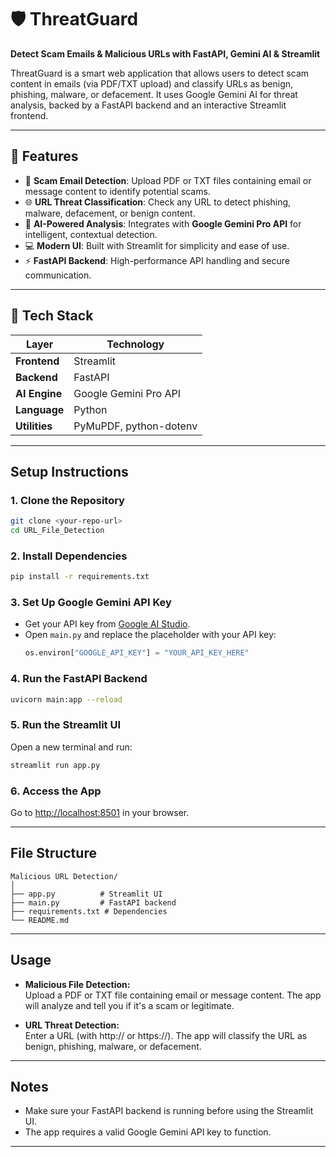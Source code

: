 # 🛡️ ThreatGuard

**Detect Scam Emails & Malicious URLs with FastAPI, Gemini AI & Streamlit**

ThreatGuard is a smart web application that allows users to detect scam content in emails (via PDF/TXT upload) and classify URLs as benign, phishing, malware, or defacement. 
It uses Google Gemini AI for threat analysis, backed by a FastAPI backend and an interactive Streamlit frontend.

---

## 🚀 Features

- 📄 **Scam Email Detection**: Upload PDF or TXT files containing email or message content to identify potential scams.
- 🌐 **URL Threat Classification**: Check any URL to detect phishing, malware, defacement, or benign content.
- 🤖 **AI-Powered Analysis**: Integrates with **Google Gemini Pro API** for intelligent, contextual detection.
- 💻 **Modern UI**: Built with Streamlit for simplicity and ease of use.
- ⚡ **FastAPI Backend**: High-performance API handling and secure communication.

---

## 🧰 Tech Stack

| Layer        | Technology               |
|--------------|--------------------------|
| **Frontend** | Streamlit                |
| **Backend**  | FastAPI                  |
| **AI Engine**| Google Gemini Pro API    |
| **Language** | Python                   |
| **Utilities**| PyMuPDF, python-dotenv   |

---

## Setup Instructions

### 1. Clone the Repository

```bash
git clone <your-repo-url>
cd URL_File_Detection
```

### 2. Install Dependencies

```bash
pip install -r requirements.txt
```

### 3. Set Up Google Gemini API Key

- Get your API key from [Google AI Studio](https://aistudio.google.com/app/apikey).
- Open `main.py` and replace the placeholder with your API key:
  ```python
  os.environ["GOOGLE_API_KEY"] = "YOUR_API_KEY_HERE"
  ```

### 4. Run the FastAPI Backend

```bash
uvicorn main:app --reload
```

### 5. Run the Streamlit UI

Open a new terminal and run:
```bash
streamlit run app.py
```

### 6. Access the App

Go to [http://localhost:8501](http://localhost:8501) in your browser.

---

## File Structure

```
Malicious URL Detection/
│
├── app.py          # Streamlit UI
├── main.py         # FastAPI backend
├── requirements.txt # Dependencies
└── README.md
```

---

## Usage

- **Malicious File Detection:**  
  Upload a PDF or TXT file containing email or message content. The app will analyze and tell you if it's a scam or legitimate.

- **URL Threat Detection:**  
  Enter a URL (with http:// or https://). The app will classify the URL as benign, phishing, malware, or defacement.

---

## Notes

- Make sure your FastAPI backend is running before using the Streamlit UI.
- The app requires a valid Google Gemini API key to function.

---